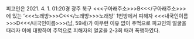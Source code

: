 피고인은 2021. 4. 1. 01:20경 광주 북구 <<<구아래주소>>>B<<</구아래주소>>>에 있는 ‘<<<노래방>>>C<<</노래방>>>노래방' 1번방에서 피해자 <<<내국인이름>>>D<<</내국인이름>>>(남, 59세)가 아무런 이유 없이 주먹으로 피고인의 얼굴을 때리자 이에 대항하여 주먹으로 피해자의 얼굴을 2-3회 때려 폭행하였다.